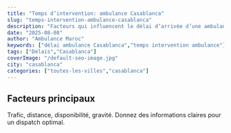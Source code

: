 ```yaml
---
title: "Temps d’intervention: ambulance Casablanca"
slug: "temps-intervention-ambulance-casablanca"
description: "Facteurs qui influencent le délai d’arrivée d’une ambulance à Casablanca et comment le réduire."
date: "2025-08-08"
author: "Ambulance Maroc"
keywords: ["délai ambulance Casablanca","temps intervention ambulance"]
tags: ["Délais","Casablanca"]
coverImage: "/default-seo-image.jpg"
city: "casablanca"
categories: ["toutes-les-villes","casablanca"]
---
```


## Facteurs principaux

Trafic, distance, disponibilité, gravité. Donnez des informations claires pour un dispatch optimal.
